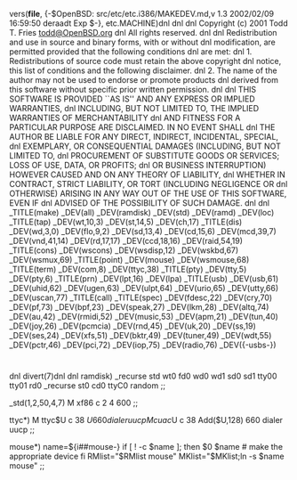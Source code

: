 vers(__file__,
	{-$OpenBSD: src/etc/etc.i386/MAKEDEV.md,v 1.3 2002/02/09 16:59:50 deraadt Exp $-},
etc.MACHINE)dnl
dnl
dnl Copyright (c) 2001 Todd T. Fries <todd@OpenBSD.org>
dnl All rights reserved.
dnl
dnl Redistribution and use in source and binary forms, with or without
dnl modification, are permitted provided that the following conditions
dnl are met:
dnl 1. Redistributions of source code must retain the above copyright
dnl    notice, this list of conditions and the following disclaimer.
dnl 2. The name of the author may not be used to endorse or promote products
dnl    derived from this software without specific prior written permission.
dnl
dnl THIS SOFTWARE IS PROVIDED ``AS IS'' AND ANY EXPRESS OR IMPLIED WARRANTIES,
dnl INCLUDING, BUT NOT LIMITED TO, THE IMPLIED WARRANTIES OF MERCHANTABILITY
dnl AND FITNESS FOR A PARTICULAR PURPOSE ARE DISCLAIMED.  IN NO EVENT SHALL
dnl THE AUTHOR BE LIABLE FOR ANY DIRECT, INDIRECT, INCIDENTAL, SPECIAL,
dnl EXEMPLARY, OR CONSEQUENTIAL DAMAGES (INCLUDING, BUT NOT LIMITED TO,
dnl PROCUREMENT OF SUBSTITUTE GOODS OR SERVICES; LOSS OF USE, DATA, OR PROFITS;
dnl OR BUSINESS INTERRUPTION) HOWEVER CAUSED AND ON ANY THEORY OF LIABILITY,
dnl WHETHER IN CONTRACT, STRICT LIABILITY, OR TORT (INCLUDING NEGLIGENCE OR
dnl OTHERWISE) ARISING IN ANY WAY OUT OF THE USE OF THIS SOFTWARE, EVEN IF
dnl ADVISED OF THE POSSIBILITY OF SUCH DAMAGE.
dnl
dnl
_TITLE(make)
_DEV(all)
_DEV(ramdisk)
_DEV(std)
_DEV(ramd)
_DEV(loc)
_TITLE(tap)
_DEV(wt,10,3)
_DEV(st,14,5)
_DEV(ch,17)
_TITLE(dis)
_DEV(wd,3,0)
_DEV(flo,9,2)
_DEV(sd,13,4)
_DEV(cd,15,6)
_DEV(mcd,39,7)
_DEV(vnd,41,14)
_DEV(rd,17,17)
_DEV(ccd,18,16)
_DEV(raid,54,19)
_TITLE(cons)
_DEV(wscons)
_DEV(wsdisp,12)
_DEV(wskbd,67)
_DEV(wsmux,69)
_TITLE(point)
_DEV(mouse)
_DEV(wsmouse,68)
_TITLE(term)
_DEV(com,8)
_DEV(ttyc,38)
_TITLE(pty)
_DEV(tty,5)
_DEV(pty,6)
_TITLE(prn)
_DEV(lpt,16)
_DEV(lpa)
_TITLE(usb)
_DEV(usb,61)
_DEV(uhid,62)
_DEV(ugen,63)
_DEV(ulpt,64)
_DEV(urio,65)
_DEV(utty,66)
_DEV(uscan,77)
_TITLE(call)
_TITLE(spec)
_DEV(fdesc,22)
_DEV(cry,70)
_DEV(pf,73)
_DEV(bpf,23)
_DEV(speak,27)
_DEV(lkm,28)
_DEV(altq,74)
_DEV(au,42)
_DEV(rmidi,52)
_DEV(music,53)
_DEV(apm,21)
_DEV(tun,40)
_DEV(joy,26)
_DEV(pcmcia)
_DEV(rnd,45)
_DEV(uk,20)
_DEV(ss,19)
_DEV(ses,24)
_DEV(xfs,51)
_DEV(bktr,49)
_DEV(tuner,49)
_DEV(wdt,55)
_DEV(pctr,46)
_DEV(pci,72)
_DEV(iop,75)
_DEV(radio,76)
_DEV({-usbs-})
#
dnl
divert(7)dnl
dnl
ramdisk)
	_recurse std wt0 fd0 wd0 wd1 sd0 sd1 tty00 tty01 rd0
	_recurse st0 cd0 ttyC0 random
	;;

_std(1,2,50,4,7)
	M xf86		c 2 4 600
	;;

ttyc*)
	M ttyc$U c 38 $U 660 dialer uucp
	M cuac$U c 38 Add($U,128) 660 dialer uucp
	;;

mouse*)
	name=${i##mouse-}
	if [ ! -c $name ]; then
		$0 $name	# make the appropriate device
	fi
	RMlist="$RMlist mouse"
	MKlist="$MKlist;ln -s $name mouse"
	;;
